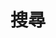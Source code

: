 ---
title: "搜尋" # in any language you want
layout: "search" # is necessary
summary: "search"
placeholder: "搜尋"
---